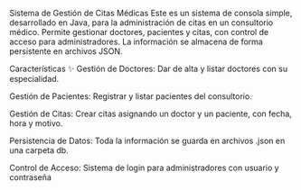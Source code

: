 Sistema de Gestión de Citas Médicas
Este es un sistema de consola simple, desarrollado en Java, para la administración de citas en un consultorio médico. Permite gestionar doctores, pacientes y citas, con control de acceso para administradores. La información se almacena de forma persistente en archivos JSON.

Características ✨
Gestión de Doctores: Dar de alta y listar doctores con su especialidad.

Gestión de Pacientes: Registrar y listar pacientes del consultorio.

Gestión de Citas: Crear citas asignando un doctor y un paciente, con fecha, hora y motivo.

Persistencia de Datos: Toda la información se guarda en archivos .json en una carpeta db.

Control de Acceso: Sistema de login para administradores con usuario y contraseña
